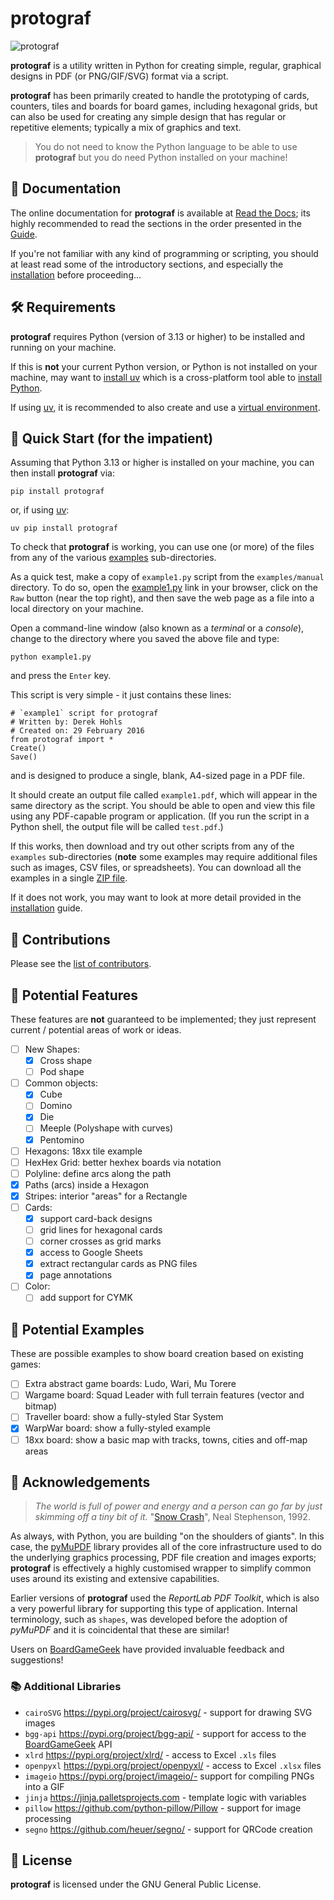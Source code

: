 # protograf

![protograf](logo.png "protograf logo")

__protograf__ is a utility written in Python for creating simple, regular,
graphical designs in PDF (or PNG/GIF/SVG) format via a script.

__protograf__  has been primarily created to handle the prototyping of cards,
counters, tiles and boards for board games, including hexagonal grids, but can
also be used for creating any simple design that has regular or repetitive
elements; typically a mix of graphics and text.

> You do not need to know the Python language to be able to use __protograf__
> but you do need Python installed on your machine!

## :notebook: Documentation

The online documentation for __protograf__ is available at
[Read the Docs](https://protograf.readthedocs.io/);
its highly recommended to read the sections in the order presented in the
[Guide](https://protograf.readthedocs.io/en/latest/guide.html).

If you're not familiar with any kind of programming or scripting, you should
at least read some of the introductory sections, and especially the
[installation](https://protograf.readthedocs.io/en/latest/setting_up.html)
before proceeding...

## :hammer_and_wrench: Requirements

__protograf__ requires Python (version of 3.13 or higher) to be installed
and running on your machine.

If this is **not** your current Python version, or Python is not installed on
your machine, may want to [install uv](https://docs.astral.sh/uv/getting-started/installation/)
which is a cross-platform tool able to [install Python](https://docs.astral.sh/uv/guides/install-python).

If using [uv](https://docs.astral.sh/uv/), it is recommended to also create and use a
[virtual environment](https://docs.astral.sh/uv/pip/environments/#creating-a-virtual-environment).

## :toolbox: Quick Start (for the impatient)

Assuming that Python 3.13 or higher is installed on your machine, you can then
install __protograf__ via:
```
pip install protograf
```
or, if using [uv](https://docs.astral.sh/uv/):
```
uv pip install protograf
```
To check that __protograf__ is working, you can use one (or more) of
the files from any of the various
[examples](https://github.com/gamesbook/protograf/blob/master/examples/)
sub-directories.

As a quick test, make a copy of `example1.py` script from the `examples/manual`
directory. To do so, open the
[example1.py](https://github.com/gamesbook/protograf/blob/master/examples/manual/example1.py)
link in your browser, click on the `Raw` button (near the top right), and then
save the web page as a file into a local directory on your machine.

Open a command-line window (also known as a  *terminal* or a *console*), change to the
directory where you saved the above file and type:
```
python example1.py
```
and press the `Enter` key.

This script is very simple - it just contains these lines:
```
# `example1` script for protograf
# Written by: Derek Hohls
# Created on: 29 February 2016
from protograf import *
Create()
Save()
```
and is designed to produce a single, blank, A4-sized page in a PDF file.

It should create an output file called `example1.pdf`, which will appear in the
same directory as the script. You should be able to open and view this file using
any PDF-capable program or application. (If you run the script in a Python shell,
the output file will be called `test.pdf`.)

If this works, then download and try out other scripts from any of the `examples`
sub-directories (**note** some examples may require additional files such as
images, CSV files, or spreadsheets). You can download all the examples in a single
[ZIP file](https://github.com/gamesbook/protograf/blob/master/examples.zip).

If it does not work, you may want to look at more detail provided in the
[installation](https://protograf.readthedocs.io/en/latest/setting_up.html)
guide.

## :handshake: Contributions

Please see the [list of contributors](CONTRIBUTORS.txt).

## :game_die: Potential Features

These features are **not** guaranteed to be implemented; they just represent
current / potential areas of work or ideas.

* [ ] New Shapes:
    * [x] Cross shape
    * [ ] Pod shape
* [ ] Common objects:
    * [x] Cube
    * [ ] Domino
    * [x] Die
    * [ ] Meeple (Polyshape with curves)
    * [x] Pentomino
* [ ] Hexagons: 18xx tile example
* [ ] HexHex Grid: better hexhex boards via notation
* [ ] Polyline: define arcs along the path
* [x] Paths (arcs) inside a Hexagon
* [x] Stripes: interior "areas" for a Rectangle
* [ ] Cards:
    * [x] support card-back designs
    * [ ] grid lines for hexagonal cards
    * [ ] corner crosses as grid marks
    * [x] access to Google Sheets
    * [x] extract rectangular cards as PNG files
    * [x] page annotations
* [ ] Color:
    * [ ] add support for CYMK

## :jigsaw: Potential Examples

These are possible examples to show board creation based on existing games:

* [ ] Extra abstract game boards: Ludo, Wari, Mu Torere
* [ ] Wargame board: Squad Leader with full terrain features (vector and bitmap)
* [ ] Traveller board: show a fully-styled Star System
* [x] WarpWar board: show a fully-styled example
* [ ] 18xx board: show a basic map with tracks, towns, cities and off-map areas

## :mega: Acknowledgements

> *The world is full of power and energy and a person can go far by just
> skimming off a tiny bit of it.*
> "[Snow Crash](https://en.wikipedia.org/wiki/Snow_Crash)", Neal Stephenson, 1992.

As always, with Python, you are building "on the shoulders of giants".
In this case, the [pyMuPDF](https://pymupdf.io/) library provides all of the
core infrastructure used to do the underlying graphics processing, PDF file
creation and images exports; __protograf__ is effectively a highly customised
wrapper to simplify common uses around its existing and extensive capabilities.

Earlier versions of  __protograf__  used the *ReportLab PDF Toolkit*, which is
also a very powerful library for supporting this type of application. Internal
terminology, such as `shapes`, was developed before the adoption of *pyMuPDF*
and it is coincidental that these are similar!

Users on  [BoardGameGeek](https://boardgamegeek.com) have provided invaluable
feedback and suggestions!

### :books: Additional Libraries

* `cairoSVG` https://pypi.org/project/cairosvg/ - support for drawing SVG images
* `bgg-api` https://pypi.org/project/bgg-api/ - support for access to the
  [BoardGameGeek](https://boardgamegeek.com) API
* `xlrd` https://pypi.org/project/xlrd/ - access to Excel `.xls` files
* `openpyxl` https://pypi.org/project/openpyxl/ - access to Excel `.xlsx` files
* `imageio` https://pypi.org/project/imageio/- support for compiling PNGs into a GIF
* `jinja` https://jinja.palletsprojects.com - template logic with variables
* `pillow` https://github.com/python-pillow/Pillow - support for image processing
* `segno` https://github.com/heuer/segno/ - support for QRCode creation

## :scroll: License

__protograf__ is licensed under the GNU General Public License.
